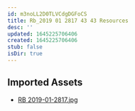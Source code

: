 ```yaml
---
id: m3noLL2D0TLVCdgDGFoCS
title: Rb_2019 01 2817 43 43 Resources
desc: ''
updated: 1645225706406
created: 1645225706406
stub: false
isDir: true
---
```

## Imported Assets
- [RB 2019-01-2817.jpg](/assets/rb-2019-01-2817.jpg)
